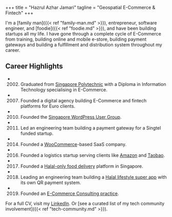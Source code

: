 +++
title = "Hazrul Azhar Jamari"
tagline = "Geospatial E-Commerce & Fintech"
+++

I'm a [family man]({{< ref "family-man.md" >}}), entrepreneur, software engineer, and [foodie]({{< ref "foodie.md" >}}), and have been building startups all my life. I have gone through a complete cycle of E-Commerce from training, building online and mobile e-store, building payment gateways and building a fulflllment and distribution system throughout my career.

## Career Highlights
- 2002. Graduated from [Singapore Polytechnic](https://www.sp.edu.sg) with a Diploma in Information Technology specialising in E-Commerce. 
- 2007. Founded a digital agency building E-Commerce and fintech platforms for Euro clients.
- 2010. Founded the [Singapore WordPress User Group](https://www.wpug.sg).
- 2011. Led an engineering team building a payment gateway for a Singtel funded startup. 
- 2014. Founded a [WooCommerce](https://www.woocommerce.com)-based SaaS company.
- 2016. Founded a logistics startup serving clients like [Amazon](https://www.amazon.com) and [Taobao](https://www.taobao.com).
- 2017. Founded a [Halal-only food delivery](https://www.facebook.com/halalonclick) platform in Singapore.
- 2018. Leading an engineering team building a [Halal lifestyle super app](https://www.whatshalal.com) with its own QR payment system.
- 2019. Founded an [E-Commerce Consulting practice](https://www.hazxco.com).

For a full CV, visit my [LinkedIn](https://www.linkedin.com/in/hazrulazhar/). Or [see a curated list of my tech community involvement]({{< ref "tech-community.md" >}}).